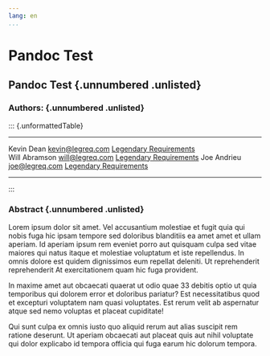 ```yaml
---
lang: en
...
```


# Pandoc Test

## Pandoc Test {.unnumbered .unlisted}

### Authors: {.unnumbered .unlisted}

::: {.unformattedTable}
------------- ------------------------ ---------------------------------------------------
Kevin Dean    <kevin@legreq.com>       [Legendary Requirements](https://legreq.com/)       
Will Abramson <will@legreq.com>        [Legendary Requirements](https://legreq.com/)
Joe Andrieu   <joe@legreq.com>         [Legendary Requirements](https://legreq.com/)       
------------- ------------------------ ---------------------------------------------------
:::

### Abstract {.unnumbered .unlisted}

Lorem ipsum dolor sit amet. Vel accusantium molestiae et fugit quia qui nobis fuga hic ipsam tempore sed doloribus blanditiis ea amet amet et ullam aperiam. Id aperiam ipsum rem eveniet porro aut quisquam culpa sed vitae maiores qui natus itaque et molestiae voluptatum et iste repellendus. In omnis dolore est quidem dignissimos eum repellat deleniti. Ut reprehenderit reprehenderit At exercitationem quam hic fuga provident.

In maxime amet aut obcaecati quaerat ut odio quae 33 debitis optio ut quia temporibus qui dolorem error et doloribus pariatur? Est necessitatibus quod et excepturi voluptatem nam quasi voluptates. Est rerum velit ab aspernatur atque sed nemo voluptas et placeat cupiditate!

Qui sunt culpa ex omnis iusto quo aliquid rerum aut alias suscipit rem ratione deserunt. Ut aperiam obcaecati aut placeat quis aut nihil voluptate qui dolor explicabo id tempora officia qui fuga earum hic dolorum tempora.
